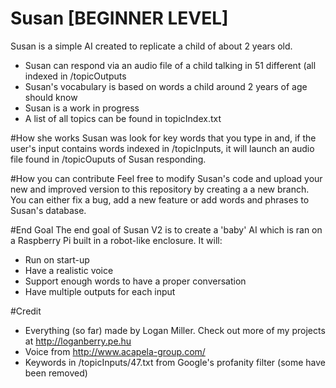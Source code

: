 # Susan [BEGINNER LEVEL]
Susan is a simple AI created to replicate a child of about 2 years old.
- Susan can respond via an audio file of a child talking in 51 different (all indexed in /topicOutputs
- Susan's vocabulary is based on words a child around 2 years of age should know
- Susan is a work in progress
- A list of all topics can be found in topicIndex.txt

#How she works
Susan was look for key words that you type in and, if the user's input contains words indexed in /topicInputs, it will launch an audio file found in /topicOuputs of Susan responding.

#How you can contribute
Feel free to modify Susan's code and upload your new and improved version to this repository by creating a a new branch. You can either fix a bug, add a new feature or add words and phrases to Susan's database.

#End Goal
The end goal of Susan V2 is to create a 'baby' AI which is ran on a Raspberry Pi built in a robot-like enclosure. It will:
- Run on start-up
- Have a realistic voice
- Support enough words to have a proper conversation
- Have multiple outputs for each input

#Credit
- Everything (so far) made by Logan Miller. Check out more of my projects at http://loganberry.pe.hu
- Voice from http://www.acapela-group.com/
- Keywords in /topicInputs/47.txt from Google's profanity filter (some have been removed)
